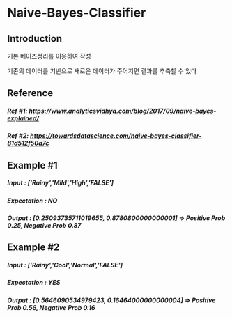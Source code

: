 # Naive-Bayes-Classifier

Introduction
-------------
기본 베이즈정리를 이용하여 작성

기존의 데이터를 기반으로 새로운 데이터가 주어지면 결과를 추측할 수 있다

Reference
-------------
##### Ref #1: https://www.analyticsvidhya.com/blog/2017/09/naive-bayes-explained/
##### Ref #2: https://towardsdatascience.com/naive-bayes-classifier-81d512f50a7c

Example #1
-------------
##### Input : ['Rainy','Mild','High','FALSE']
##### Expectation : NO
##### Output : [0.25093735711019655, 0.8780800000000001] => Positive Prob 0.25, Negative Prob 0.87

Example #2
-------------
##### Input : ['Rainy','Cool','Normal','FALSE']
##### Expectation : YES
##### Output : [0.5646090534979423, 0.16464000000000004] => Positive Prob 0.56, Negative Prob 0.16
